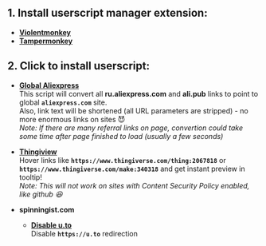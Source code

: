 **1. Install userscript manager extension:**
   ---------------------------------

   * **[Violentmonkey](https://violentmonkey.github.io/get-it/)**
   * **[Tampermonkey](https://tampermonkey.net)**

**2. Click to install userscript:**
   --------------------------------

   * **[Global Aliexpress](https://github.com/Perlovka/userscripts/raw/master/global_aliexpress/global_aliexpress.user.js)**  
      This script will convert all **ru.aliexpress.com** and **ali.pub** links to point to global **`aliexpress.com`** site.  
      Also, link text will be shortened (all URL parameters are stripped) - no more enormous links on sites :smiling_imp:  
      *Note: If there are many referral links on page, convertion could take some time after page finished to load (usually a few seconds)*

   * **[Thingiview](https://github.com/Perlovka/userscripts/raw/master/thingiview/thingiview.user.js)**  
      Hover links like **`https://www.thingiverse.com/thing:2067818`** or **`https://www.thingiverse.com/make:340318`** and get instant preview in tooltip!  
      *Note: This will not work on sites with Content Security Policy enabled, like github :laughing:*

   * **spinningist.com**  
     * **[Disable u.to](https://github.com/Perlovka/userscripts/raw/master/spinningist.com/no_uto.user.js)**  
       Disable **`https://u.to`** redirection
